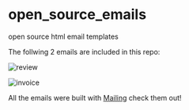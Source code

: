 # open_source_emails
open source html email templates


The follwing 2 emails are included in this repo:

![review](https://user-images.githubusercontent.com/7728266/208787512-1b49029e-0eed-4024-9514-da680a2690f7.png)

![invoice](https://user-images.githubusercontent.com/7728266/208787522-64a7e438-18e2-4612-9b8f-1325f8daf13f.png)

All the emails were built with [Mailing](https://www.mailing.run) check them out!
